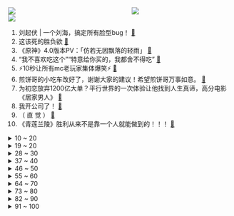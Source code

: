 <div >
	<a style="float:left;width:55%;" href = "https://github.com/anuraghazra/github-readme-stats">
	 <img src = "https://github-readme-stats.vercel.app/api?username=iuuuuuaena&theme=buefy&show_icons=true"/>
	</a>
	<a  style="float:right;width:45%" href = "https://github.com/anuraghazra/github-readme-stats">
	 <img  src="https://github-readme-stats.vercel.app/api/top-langs/?username=anuraghazra&layout=compact"/>
	</a>
	</div>

[![](https://img.shields.io/badge/jxd-@jxdgogogo.xyz-yellowgreen.svg)](https://www.jxdgogogo.xyz)<br>
1. 刘起伏 | 一个刘海，搞定所有脸型bug！ [:link:](//www.bilibili.com/video/BV1PF411f7x7) <br>
2. 这该死的胜负欲 [:link:](//www.bilibili.com/video/BV1V8411d7jK) <br>
3. 《原神》4.0版本PV：「仿若无因飘落的轻雨」 [:link:](//www.bilibili.com/video/BV1pu411p7hY) <br>
4. “我不喜欢吃这个”“特意给你买的，我都舍不得吃” [:link:](//www.bilibili.com/video/BV1px4y1X7LM) <br>
5. ⚡️10秒让所有mc老玩家集体爆笑⚡️ [:link:](//www.bilibili.com/video/BV1Eh4y1w7P7) <br>
6. 煎饼哥的小吃车改好了，谢谢大家的建议！希望煎饼哥万事如意。 [:link:](//www.bilibili.com/video/BV12M4y1H7HF) <br>
7. 为初恋放弃1200亿大单？平行世界的一次体验让他找到人生真谛，高分电影《居家男人》 [:link:](//www.bilibili.com/video/BV1mX4y177H2) <br>
8. 我开公司了！ [:link:](//www.bilibili.com/video/BV19X4y1j7RY) <br>
9. （ 直 觉 ） [:link:](//www.bilibili.com/video/BV1yh4y1r7jj) <br>
10. 《青莲兰陵》胜利从来不是靠一个人就能做到的！！！ [:link:](//www.bilibili.com/video/BV1ap4y1V7HM) <br>
<details>
<summary>10 ~ 20</summary>

11. 吹牛全看运气 [:link:](//www.bilibili.com/video/BV1PV4y1i7sc) <br>
12. 美国课堂能不能讲进化论？【神奇组织09】 [:link:](//www.bilibili.com/video/BV1dP411474Z) <br>
13. 你滴【谭郎】，无限【懂王】 [:link:](//www.bilibili.com/video/BV1ch4y1w7pt) <br>
14. 最近的陆家嘴金融界大瓜，大家都吃了吗？？？ [:link:](//www.bilibili.com/video/BV1Lh4y1r7RY) <br>
15. 探秘日本最豪华的枪店！是什么体验？上百支古董武器！太离谱了！ [:link:](//www.bilibili.com/video/BV1984112744) <br>
16. 互联网！我回来了！ [:link:](//www.bilibili.com/video/BV1b44y1w7Eo) <br>
17. 兄弟们，我回来啦！ [:link:](//www.bilibili.com/video/BV11p4y1V7HV) <br>
18. 兄弟结婚我很开心（表情扭曲） [:link:](//www.bilibili.com/video/BV1Nu4y117MN) <br>
19. 在桌子上“种”了上万根光纤后，我就拥有了一张星空桌。 [:link:](//www.bilibili.com/video/BV1E8411d71k) <br>
</details>
<details>
<summary>19 ~ 20</summary>

20. 射雕英雄传里的那些天花乱坠的美食真的会好吃吗？ [:link:](//www.bilibili.com/video/BV1rV4y1i7DU) <br>
21. 中国式父母 [:link:](//www.bilibili.com/video/BV1bh4y1C7Fu) <br>
22. 脱缰凯这集真能装！ [:link:](//www.bilibili.com/video/BV1C14y1B7fw) <br>
23. 一 所 魔 幻 现 实 的 乡 村 小 学 ！ [:link:](//www.bilibili.com/video/BV1x14y167eb) <br>
24. 梅狸猫铠甲！！！ [:link:](//www.bilibili.com/video/BV1MN411h7Mx) <br>
25. 柯洁妈妈跟会说话的“站鹦” [:link:](//www.bilibili.com/video/BV17M4y1p7ar) <br>
26. 最炸裂的一集！49亿人瞬间蒸发！地球寸草不生《80亿个精灵》第三章 [:link:](//www.bilibili.com/video/BV1zV411G7KZ) <br>
27. 我始终坚信，小缸和阿灿的故事并没有结束.. [:link:](//www.bilibili.com/video/BV12P41147xB) <br>
28. 兆惠·平回战争：乾隆收复新疆，谁是最大功臣？【乾隆往事】 [:link:](//www.bilibili.com/video/BV1yV411G7Lx) <br>
</details>
<details>
<summary>28 ~ 30</summary>

29. 谐音梗属实是被他们拿捏了 [:link:](//www.bilibili.com/video/BV1Lm4y1W7DN) <br>
30. 牛犊怎么吃都不胖，原因竟是整根肠子被寄生虫挤满！爱吃面条的别看！ [:link:](//www.bilibili.com/video/BV1tj411r7NY) <br>
31. 几款世界级薯片让我认识到了没有那么多软柿子可捏 [:link:](//www.bilibili.com/video/BV1uN411a7oQ) <br>
32. 《卖了20000张画up主的故事》 [:link:](//www.bilibili.com/video/BV13u411p75M) <br>
33. 西域刀羊误入瑶群 [:link:](//www.bilibili.com/video/BV19841127C2) <br>
34. 【欣小萌X猛男舞团】这么可爱真是抱歉了 [:link:](//www.bilibili.com/video/BV1mM4y1H76y) <br>
35. 有嘴就行！3分钟学会口哨，这回真能吹一辈子！ [:link:](//www.bilibili.com/video/BV1Bx4y1X7FC) <br>
36. 当我相信了内蒙人的“简单吃口肉”…… [:link:](//www.bilibili.com/video/BV1xz4y1p7iw) <br>
37. 按摩动画演示 [:link:](//www.bilibili.com/video/BV1Kh4y1C7Tv) <br>
</details>
<details>
<summary>37 ~ 40</summary>

38. 一招保命！速来围观 [:link:](//www.bilibili.com/video/BV1BX4y177ky) <br>
39. 百大UP vs 全美最爆汉堡！突袭美食博主家，谁做的更好吃？ [:link:](//www.bilibili.com/video/BV1pm4y1x7PY) <br>
40. 他非要在相亲的时候露一手！！！【阅片无数3rd 特别篇】 [:link:](//www.bilibili.com/video/BV1Qp4y1G7ev) <br>
41. 服务器成为舞台就在一瞬间 [:link:](//www.bilibili.com/video/BV1gX4y1771r) <br>
42. 鬼畜全明星【坤化危机】5小时完整版：被咬到就会变成蔡徐坤！ [:link:](//www.bilibili.com/video/BV1Nz4y1x7tA) <br>
43. 挑战十个超级变态辣鸡翅！这次我是真的快吃不下去了！ [:link:](//www.bilibili.com/video/BV19P41147Fs) <br>
44. 真实事件改编，从凡人进化成英雄的瘾君子，励志感人又催泪 [:link:](//www.bilibili.com/video/BV1z841127Cs) <br>
45. 现代人是如何给自己归类的 [:link:](//www.bilibili.com/video/BV1kV4y1i7TU) <br>
46. 怎么会有人听自己写的歌听哭了呀？ [:link:](//www.bilibili.com/video/BV1yN411Y7ye) <br>
</details>
<details>
<summary>46 ~ 50</summary>

47. 一个人的人生剧本，到底能烂到什么程度？刘秀祥的励志人生 [:link:](//www.bilibili.com/video/BV1hV411G74r) <br>
48. 【鬼谷闲谈】西瓜：沙漠苦果如何成为人间至甜 [:link:](//www.bilibili.com/video/BV1Dj41197Ha) <br>
49. “他就想活命，他有什么罪!” [:link:](//www.bilibili.com/video/BV1ch4y1w7Do) <br>
50. 黛 玉 闹 海 [:link:](//www.bilibili.com/video/BV1su411H79X) <br>
51. 【4K60FPS】孙燕姿《我怀念的》经典神级现场！我怀念的是当初的时光 [:link:](//www.bilibili.com/video/BV1Bp4y1V79u) <br>
52. 如果宋焰和楚雨荨演微微一笑很倾城 [:link:](//www.bilibili.com/video/BV1vX4y177G1) <br>
53. 看完这个视频，你将改变你的人生（基于脑科学原理 [:link:](//www.bilibili.com/video/BV1Tj411r7zL) <br>
54. 亚洲超人气大作《闪耀！优俊少女》预告PV公开 [:link:](//www.bilibili.com/video/BV1SV4y1v7PX) <br>
55. 无论猴子还是人 嗑上瓜子 气质就一样了 [:link:](//www.bilibili.com/video/BV1tV41157Ub) <br>
</details>
<details>
<summary>55 ~ 60</summary>

56. 还不允许人火了？激情吐槽《我的人间烟火》！以及那些逆天洗白！ [:link:](//www.bilibili.com/video/BV17m4y1x7h8) <br>
57. 《原神》心海手书「沧海月明，潮起潮落」 [:link:](//www.bilibili.com/video/BV1Dk4y137kQ) <br>
58. 公主病遇上了暖男真是天生一对 [:link:](//www.bilibili.com/video/BV13V411G7Ns) <br>
59. 东 汉 科 技 大 爆 炸 [:link:](//www.bilibili.com/video/BV1Uu4y117Bv) <br>
60. LK-99验证 [:link:](//www.bilibili.com/video/BV14p4y1V7kS) <br>
61. 开灯前以为只是普通的线条画 开灯后直接封神 [:link:](//www.bilibili.com/video/BV13V4y1i7tN) <br>
62. 感谢水军！让我这个作品播放量达到了300万！ [:link:](//www.bilibili.com/video/BV1Rz4y1W7Lh) <br>
63. “ 镜头感 ” [:link:](//www.bilibili.com/video/BV1Vu4y117s3) <br>
64. 假扮秦始皇漫展整活！真会有人V我50吗？ [:link:](//www.bilibili.com/video/BV1iP41167NY) <br>
</details>
<details>
<summary>64 ~ 70</summary>

65. “情侣间真的是这样的吗” [:link:](//www.bilibili.com/video/BV1Lc411c7YE) <br>
66. 我花了10000买了一个电饭煲...... [:link:](//www.bilibili.com/video/BV11m4y1x7Ct) <br>
67. 水果店老板娘亲传包保鲜膜方法，居然不漏 [:link:](//www.bilibili.com/video/BV1Bh4y1c7fs) <br>
68. 忍不了了！立刻入坑！立刻入坑！！【泛式】 [:link:](//www.bilibili.com/video/BV14F411f7ov) <br>
69. 这3个高危迹象说明你已经累过头了！关于热情丧失、性格内耗和脑力下降 [:link:](//www.bilibili.com/video/BV1Uu4y117qv) <br>
70. 姚梅花老师的兰花 [:link:](//www.bilibili.com/video/BV1xP411679E) <br>
71. 不  牛  逼  啦  ？ [:link:](//www.bilibili.com/video/BV14u4y117AG) <br>
72. “姬发”的哥哥为啥叫“伯邑考”？ [:link:](//www.bilibili.com/video/BV1tN411h7B2) <br>
73. 为什么我说星穹铁道的效果抵抗是神？ [:link:](//www.bilibili.com/video/BV1hX4y177G4) <br>
</details>
<details>
<summary>73 ~ 80</summary>

74. 这公主抱怎么有点不对??? [:link:](//www.bilibili.com/video/BV1Wu411H78L) <br>
75. 【星穹夏日联欢盛典】《星铁大逃杀》豆瓣2.8 [:link:](//www.bilibili.com/video/BV1ah4y1r7pL) <br>
76. 游戏的本质不就是快乐嘛！ [:link:](//www.bilibili.com/video/BV1em4y1W7JB) <br>
77. 整个超市找不出一个正常顾客！ [:link:](//www.bilibili.com/video/BV1UV411G7C1) <br>
78. 如果是这样的小头爸爸，也不是不行~ [:link:](//www.bilibili.com/video/BV1K8411m742) <br>
79. 全场当和尚！ [:link:](//www.bilibili.com/video/BV1Zu4y1y7zo) <br>
80. 汉武大帝开篇|| 揭秘恐怖底蕴的吕氏家族，强汉开疆奠基的吕后之治 [:link:](//www.bilibili.com/video/BV1Ru4y1y7fa) <br>
81. 牛肉在跳动的潮汕火锅？170元的蟹皇面！硬核老式铁盘刨冰？深夜码头卤肉饭？ [:link:](//www.bilibili.com/video/BV1tP41147g6) <br>
82. 一段旅程的结束，是另一段人生的开始，来到东北林区买个小院开始乡村生活 [:link:](//www.bilibili.com/video/BV1cF411f7wS) <br>
</details>
<details>
<summary>82 ~ 90</summary>

83. 【星穹夏日联欢盛典】「星之旅途」主线回忆向 -《崩坏：星穹铁道》原创短片 [:link:](//www.bilibili.com/video/BV1Qu411H7av) <br>
84. “男生幻想时刻” [:link:](//www.bilibili.com/video/BV1y8411d7aj) <br>
85. 3小时的排队就为了这40秒 [:link:](//www.bilibili.com/video/BV1Ah4y1w73c) <br>
86. 中国式家长的教育模式：恐吓孩子 [:link:](//www.bilibili.com/video/BV12x4y1X7Eg) <br>
87. 一口气了解韩国经济 [:link:](//www.bilibili.com/video/BV11X4y17722) <br>
88. 如果早知道升舱也会被... [:link:](//www.bilibili.com/video/BV1wj411r7UX) <br>
89. 【10小时】一口气看完4K画质《高分人性电影集锦》9999部，看电影合集品百味人生！ [:link:](//www.bilibili.com/video/BV1g8411d7q4) <br>
90. 40万人打分8.3！真正的超英电影！万字解析《金刚狼3》带你真正看懂！ [:link:](//www.bilibili.com/video/BV1Sz4y1x7Zd) <br>
91. 几年后流行的卧室 [:link:](//www.bilibili.com/video/BV1kh4y1k7KZ) <br>
</details>
<details>
<summary>91 ~ 100</summary>

92. 被逼疯！向战友连开14枪！他经历了什么？一口气看完Netflix高口碑韩剧《D.P逃兵追缉令》S2 [:link:](//www.bilibili.com/video/BV1R841197CN) <br>
93. 古玩偶尔看走眼是很正常的 [:link:](//www.bilibili.com/video/BV1rk4y1u7Y1) <br>
94. 《凡应》序幕短片 [:link:](//www.bilibili.com/video/BV1Yh4y1w7MW) <br>
95. 惊呆了老铁，这是什么表演 [:link:](//www.bilibili.com/video/BV1BN411h7Z1) <br>
96. “爱情好像流沙，我不蒸炸，燧它去吧” [:link:](//www.bilibili.com/video/BV1aV411G7Pz) <br>
97. 风很大，但都绕过我 [:link:](//www.bilibili.com/video/BV1S8411d71G) <br>
98. MC极限追杀！当你需要「同时追杀」4人?！ [:link:](//www.bilibili.com/video/BV1qm4y1W7hG) <br>
99. 仨战士用自助餐的方式吃海底捞，吃了五个小时花了多少钱？ [:link:](//www.bilibili.com/video/BV1qh4y1C7Nr) <br>
100. 京津冀暴雨后 周边的农村怎么样了？ [:link:](//www.bilibili.com/video/BV1qP411676M) <br>
</details>
